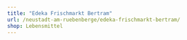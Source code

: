 ```yaml
---
title: "Edeka Frischmarkt Bertram"
url: /neustadt-am-ruebenberge/edeka-frischmarkt-bertram/
shop: Lebensmittel
---
```

